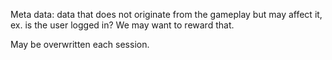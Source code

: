 Meta data: data that does not originate from the gameplay
but may affect it, ex. is the user logged in? We may want to reward that.

May be overwritten each session.
